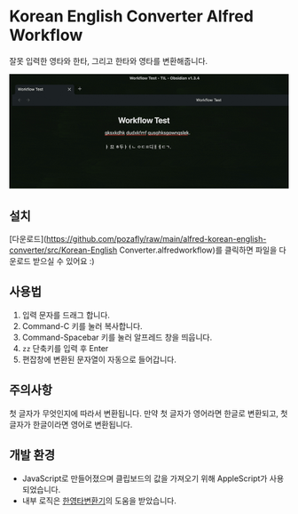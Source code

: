 # Korean English Converter Alfred Workflow

잘못 입력한 영타와 한타, 그리고 한타와 영타를 변환해줍니다.

![converter](/converter.gif)

## 설치

[다운로드](https://github.com/pozafly/raw/main/alfred-korean-english-converter/src/Korean-English Converter.alfredworkflow)를 클릭하면 파일을 다운로드 받으실 수 있어요 :)

## 사용법

1. 입력 문자를 드래그 합니다.
2. Command-C 키를 눌러 복사합니다.
3. Command-Spacebar 키를 눌러 알프레드 창을 띄웁니다.
4. `zz` 단축키를 입력 후 Enter
5. 편잡창에 변환된 문자열이 자동으로 들어갑니다.

## 주의사항

첫 글자가 무엇인지에 따라서 변환됩니다. 만약 첫 글자가 영어라면 한글로 변환되고, 첫 글자가 한글이라면 영어로 변환됩니다.

## 개발 환경

- JavaScript로 만들어졌으며 클립보드의 값을 가져오기 위해 AppleScript가 사용되었습니다.
- 내부 로직은 [한영타변환기](https://theyt.net/wiki/%ED%95%9C%EC%98%81%ED%83%80%EB%B3%80%ED%99%98%EA%B8%B0)의 도움을 받았습니다.
